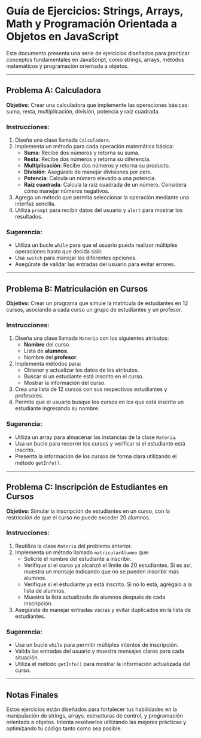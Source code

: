 # Guía de Ejercicios: Strings, Arrays, Math y Programación Orientada a Objetos en JavaScript

Este documento presenta una serie de ejercicios diseñados para practicar conceptos fundamentales en JavaScript, como strings, arrays, métodos matemáticos y programación orientada a objetos.

---

## **Problema A: Calculadora**
**Objetivo**: Crear una calculadora que implemente las operaciones básicas: suma, resta, multiplicación, división, potencia y raíz cuadrada.

### Instrucciones:
1. Diseña una clase llamada `Calculadora`.
2. Implementa un método para cada operación matemática básica:
   - **Suma**: Recibe dos números y retorna su suma.
   - **Resta**: Recibe dos números y retorna su diferencia.
   - **Multiplicación**: Recibe dos números y retorna su producto.
   - **División**: Asegúrate de manejar divisiones por cero.
   - **Potencia**: Calcula un número elevado a una potencia.
   - **Raíz cuadrada**: Calcula la raíz cuadrada de un número. Considera cómo manejar números negativos.
3. Agrega un método que permita seleccionar la operación mediante una interfaz sencilla.
4. Utiliza `prompt` para recibir datos del usuario y `alert` para mostrar los resultados.

### Sugerencia:
- Utiliza un bucle `while` para que el usuario pueda realizar múltiples operaciones hasta que decida salir.
- Usa `switch` para manejar las diferentes opciones.
- Asegúrate de validar las entradas del usuario para evitar errores.

---

## **Problema B: Matriculación en Cursos**
**Objetivo**: Crear un programa que simule la matrícula de estudiantes en 12 cursos, asociando a cada curso un grupo de estudiantes y un profesor.

### Instrucciones:
1. Diseña una clase llamada `Materia` con los siguientes atributos:
   - **Nombre** del curso.
   - Lista de **alumnos**.
   - Nombre del **profesor**.
2. Implementa métodos para:
   - Obtener y actualizar los datos de los atributos.
   - Buscar si un estudiante está inscrito en el curso.
   - Mostrar la información del curso.
3. Crea una lista de 12 cursos con sus respectivos estudiantes y profesores.
4. Permite que el usuario busque los cursos en los que está inscrito un estudiante ingresando su nombre.

### Sugerencia:
- Utiliza un array para almacenar las instancias de la clase `Materia`.
- Usa un bucle para recorrer los cursos y verificar si el estudiante está inscrito.
- Presenta la información de los cursos de forma clara utilizando el método `getInfo()`.

---

## **Problema C: Inscripción de Estudiantes en Cursos**
**Objetivo**: Simular la inscripción de estudiantes en un curso, con la restricción de que el curso no puede exceder 20 alumnos.

### Instrucciones:
1. Reutiliza la clase `Materia` del problema anterior.
2. Implementa un método llamado `matricularAlumno` que:
   - Solicite el nombre del estudiante a inscribir.
   - Verifique si el curso ya alcanzó el límite de 20 estudiantes. Si es así, muestra un mensaje indicando que no se pueden inscribir más alumnos.
   - Verifique si el estudiante ya está inscrito. Si no lo está, agrégalo a la lista de alumnos.
   - Muestra la lista actualizada de alumnos después de cada inscripción.
3. Asegúrate de manejar entradas vacías y evitar duplicados en la lista de estudiantes.

### Sugerencia:
- Usa un bucle `while` para permitir múltiples intentos de inscripción.
- Valida las entradas del usuario y muestra mensajes claros para cada situación.
- Utiliza el método `getInfo()` para mostrar la información actualizada del curso.

---

## Notas Finales
Estos ejercicios están diseñados para fortalecer tus habilidades en la manipulación de strings, arrays, estructuras de control, y programación orientada a objetos. Intenta resolverlos utilizando las mejores prácticas y optimizando tu código tanto como sea posible.

